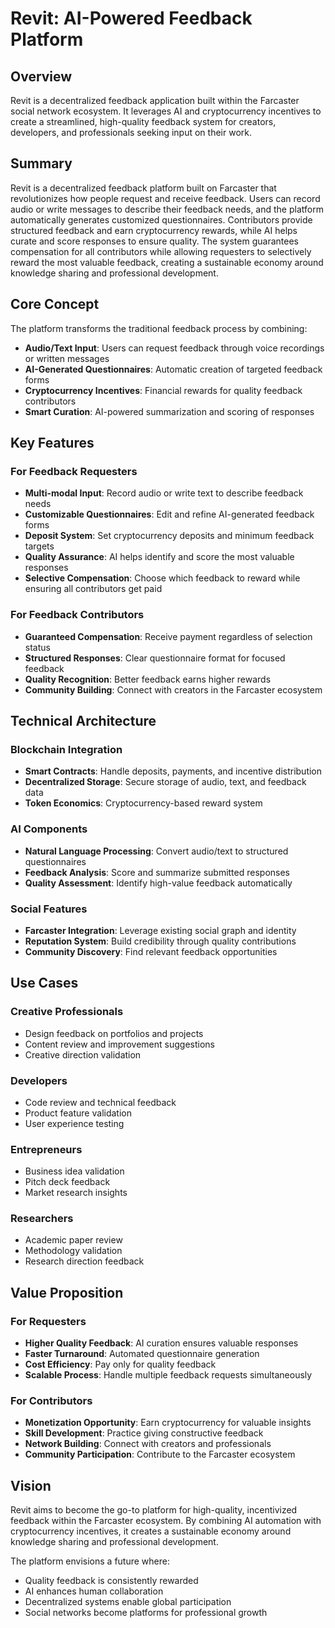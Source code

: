 # Revit: AI-Powered Feedback Platform

## Overview

Revit is a decentralized feedback application built within the Farcaster social network ecosystem. It leverages AI and cryptocurrency incentives to create a streamlined, high-quality feedback system for creators, developers, and professionals seeking input on their work.

## Summary

Revit is a decentralized feedback platform built on Farcaster that revolutionizes how people request and receive feedback. Users can record audio or write messages to describe their feedback needs, and the platform automatically generates customized questionnaires. Contributors provide structured feedback and earn cryptocurrency rewards, while AI helps curate and score responses to ensure quality. The system guarantees compensation for all contributors while allowing requesters to selectively reward the most valuable feedback, creating a sustainable economy around knowledge sharing and professional development.

## Core Concept

The platform transforms the traditional feedback process by combining:
- **Audio/Text Input**: Users can request feedback through voice recordings or written messages
- **AI-Generated Questionnaires**: Automatic creation of targeted feedback forms
- **Cryptocurrency Incentives**: Financial rewards for quality feedback contributors
- **Smart Curation**: AI-powered summarization and scoring of responses

## Key Features

### For Feedback Requesters
- **Multi-modal Input**: Record audio or write text to describe feedback needs
- **Customizable Questionnaires**: Edit and refine AI-generated feedback forms
- **Deposit System**: Set cryptocurrency deposits and minimum feedback targets
- **Quality Assurance**: AI helps identify and score the most valuable responses
- **Selective Compensation**: Choose which feedback to reward while ensuring all contributors get paid

### For Feedback Contributors
- **Guaranteed Compensation**: Receive payment regardless of selection status
- **Structured Responses**: Clear questionnaire format for focused feedback
- **Quality Recognition**: Better feedback earns higher rewards
- **Community Building**: Connect with creators in the Farcaster ecosystem

## Technical Architecture

### Blockchain Integration
- **Smart Contracts**: Handle deposits, payments, and incentive distribution
- **Decentralized Storage**: Secure storage of audio, text, and feedback data
- **Token Economics**: Cryptocurrency-based reward system

### AI Components
- **Natural Language Processing**: Convert audio/text to structured questionnaires
- **Feedback Analysis**: Score and summarize submitted responses
- **Quality Assessment**: Identify high-value feedback automatically

### Social Features
- **Farcaster Integration**: Leverage existing social graph and identity
- **Reputation System**: Build credibility through quality contributions
- **Community Discovery**: Find relevant feedback opportunities

## Use Cases

### Creative Professionals
- Design feedback on portfolios and projects
- Content review and improvement suggestions
- Creative direction validation

### Developers
- Code review and technical feedback
- Product feature validation
- User experience testing

### Entrepreneurs
- Business idea validation
- Pitch deck feedback
- Market research insights

### Researchers
- Academic paper review
- Methodology validation
- Research direction feedback

## Value Proposition

### For Requesters
- **Higher Quality Feedback**: AI curation ensures valuable responses
- **Faster Turnaround**: Automated questionnaire generation
- **Cost Efficiency**: Pay only for quality feedback
- **Scalable Process**: Handle multiple feedback requests simultaneously

### For Contributors
- **Monetization Opportunity**: Earn cryptocurrency for valuable insights
- **Skill Development**: Practice giving constructive feedback
- **Network Building**: Connect with creators and professionals
- **Community Participation**: Contribute to the Farcaster ecosystem

## Vision

Revit aims to become the go-to platform for high-quality, incentivized feedback within the Farcaster ecosystem. By combining AI automation with cryptocurrency incentives, it creates a sustainable economy around knowledge sharing and professional development.

The platform envisions a future where:
- Quality feedback is consistently rewarded
- AI enhances human collaboration
- Decentralized systems enable global participation
- Social networks become platforms for professional growth

